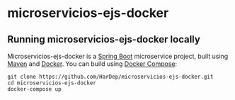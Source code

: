 # microservicios-ejs-docker

## Running microservicios-ejs-docker locally
Microservicios-ejs-docker is a [Spring Boot](https://spring.io/guides/gs/spring-boot) microservice project, built using [Maven](https://spring.io/guides/gs/maven/) and [Docker](https://www.docker.com/). You can build using [Docker Compose](https://docs.docker.com/compose/):

```
git clone https://github.com/HarDep/microservicios-ejs-docker.git
cd microservicios-ejs-docker
docker-compose up
```
